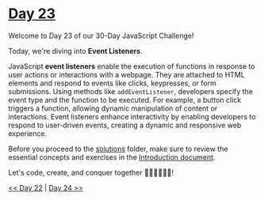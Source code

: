 # [Day 23](https://github.com/Muhtoyyib/30-DAY-JAVASCRIPT/blob/main/Day23/day23.md)

Welcome to Day 23 of our 30-Day JavaScript Challenge! 

Today, we're diving into **Event Listeners**.

JavaScript **event listeners** enable the execution of functions in response to user actions or interactions with a webpage. They are attached to HTML elements and respond to events like clicks, keypresses, or form submissions. Using methods like `addEventListener`, developers specify the event type and the function to be executed. For example, a button click triggers a function, allowing dynamic manipulation of content or interactions. Event listeners enhance interactivity by enabling developers to respond to user-driven events, creating a dynamic and responsive web experience.

Before you proceed to the [solutions](solutions-day23/) folder, make sure to review the essential concepts and exercises in the <a href="https://github.com/Asabeneh/30-Days-Of-JavaScript/blob/master/23_Day_Event_listeners/23_day_event_listeners.md" target="_blank"> Introduction document</a>.

Let's code, create, and conquer together 👨🏻‍💻🚀💪🏻!

[<< Day 22](https://github.com/Muhtoyyib/30-DAY-JAVASCRIPT/blob/main/Day22/day22.md) | [Day 24 >>](https://github.com/Muhtoyyib/30-DAY-JAVASCRIPT/blob/main/Day24/day24.md)